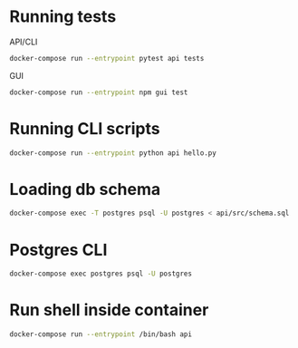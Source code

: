 Running tests
=============

API/CLI

```bash
docker-compose run --entrypoint pytest api tests
```

GUI

```bash
docker-compose run --entrypoint npm gui test
```


Running CLI scripts
===================

```bash
docker-compose run --entrypoint python api hello.py
```

Loading db schema
=================

```bash
docker-compose exec -T postgres psql -U postgres < api/src/schema.sql
```

Postgres CLI
============

```bash
docker-compose exec postgres psql -U postgres
```

Run shell inside container
==========================

```bash
docker-compose run --entrypoint /bin/bash api
```
